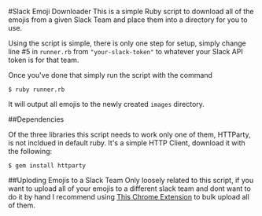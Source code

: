 #Slack Emoji Downloader
This is a simple Ruby script to download all of the emojis from a given Slack Team and place them into a directory for you to use.

Using the script is simple, there is only one step for setup, simply change line #5 in `runner.rb` from `"your-slack-token"` to whatever your Slack API token is for that team.

Once you've done that simply run the script with the command

```
$ ruby runner.rb
```

It will output all emojis to the newly created `images` directory.

##Dependencies

Of the three libraries this script needs to work only one of them, HTTParty, is not incldued in default ruby. It's a simple HTTP Client, download it with the following:

```
$ gem install httparty
```

##Uploding Emojis to a Slack Team
Only loosely related to this script, if you want to upload all of your emojis to a different slack team and dont want to do it by hand I recommend using [This Chrome Extension](https://chrome.google.com/webstore/detail/slack-emoji-tools/anchoacphlfbdomdlomnbbfhcmcdmjej?hl=en) to bulk upload all of them.